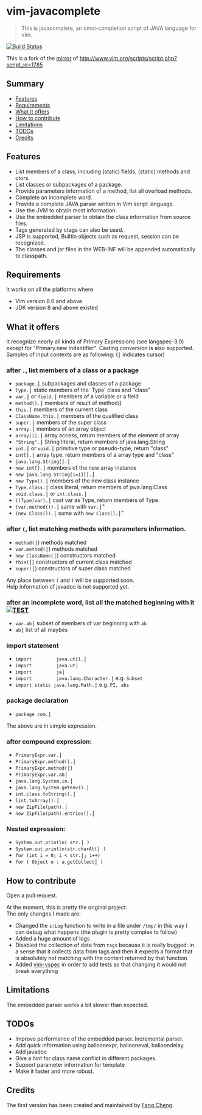 # vim-javacomplete
> This is javacomplete, an omni-completion script of JAVA language for vim.

[![Build Status](https://travis-ci.com/sixro/javacomplete.svg?branch=master)](https://travis-ci.com/sixro/javacomplete)

This is a fork of the [mirror](https://github.com/vim-scripts/javacomplete) of http://www.vim.org/scripts/script.php?script_id=1785


## Summary

  * [Features](#features)
  * [Requirements](#requirements)
  * [What it offers](#what-it-offers)
  * [How to contribute](#how-to-contribute)
  * [Limitations](#limits)
  * [TODOs](#todos)
  * [Credits](#credits)


## <a name="features"></a>Features

  * List members of a class, including (static) fields, (static) methods and ctors.
  * List classes or subpackages of a package.
  * Provide parameters information of a method, list all overload methods.
  * Complete an incomplete word.
  * Provide a complete JAVA parser written in Vim script language.
  * Use the JVM to obtain most information.
  * Use the embedded parser to obtain the class information from source files.
  * Tags generated by ctags can also be used.
  * JSP is supported, Builtin objects such as request, session can be recognized.
  * The classes and jar files in the WEB-INF will be appended automatically to classpath.


## <a name="requirements"></a>Requirements

It works on all the platforms where
  * Vim version 8.0 and above
  * JDK version 8 and above
existed 


## <a name="what-it-offers"></a>What it offers

It recognize nearly all kinds of Primary Expressions (see langspec-3.0)
except for "Primary.new Indentifier". Casting conversion is also supported.
Samples of input contexts are as following:	(<kbd>|</kbd> indicates cursor)


### after `.`, list members of a class or a package

  * `package.`<kbd>|</kbd>         subpackages and classes of a package
  * `Type.`<kbd>|</kbd>                static members of the 'Type' class and "class"
  * `var.`<kbd>|</kbd> or `field.`<kbd>|</kbd>     members of a variable or a field
  * `method().`<kbd>|</kbd>         members of result of method()
  * `this.`<kbd>|</kbd>                   members of the current class
  * `ClassName.this.`<kbd>|</kbd>  members of the qualified class
  * `super.`<kbd>|</kbd>               members of the super class
  * `array.`<kbd>|</kbd>                members of an array object
  * `array[i].`<kbd>|</kbd>             array access, return members of the element of array
  * `"String".`<kbd>|</kbd>            String literal, return members of java.lang.String
  * `int.`<kbd>|</kbd> or `void.`<kbd>|</kbd>       primitive type or pseudo-type, return "class"
  * `int[].`<kbd>|</kbd>                   array type, return members of a array type and "class"
  * `java.lang.String[].`<kbd>|</kbd>
  * `new int[].`<kbd>|</kbd>           members of the new array instance
  * `new java.lang.String[i=1][].`<kbd>|</kbd>
  * `new Type().`<kbd>|</kbd>      members of the new class instance 
  * `Type.class.`<kbd>|</kbd>      class literal, return members of java.lang.Class
  * `void.class.`<kbd>|</kbd> or `int.class.`<kbd>|</kbd>
  * `((Type)var).`<kbd>|</kbd>         cast var as Type, return members of Type.
  * `(var.method()).`<kbd>|</kbd>   same with `var.`<kbd>|</kbd>"
  * `(new Class()).`<kbd>|</kbd>    same with `new Class().`<kbd>|</kbd>"


### after `(`, list matching methods with parameters information.

  * `method(`<kbd>|</kbd>)                 methods matched
  * `var.method(`<kbd>|</kbd>)           methods matched
  * `new ClassName(`<kbd>|</kbd>)  constructors matched
  * `this(`<kbd>|</kbd>)                        constructors of current class matched
  * `super(`<kbd>|</kbd>)                     constructors of super class matched

Any place between `(` and `)` will be supported soon.  
Help information of javadoc is not supported yet.


### after an incomplete word, list all the matched beginning with it [![TEST](https://img.shields.io/badge/x-TEST-brightgreen)](#)

  * `var.ab`<kbd>|</kbd>  subset of members of var beginning with `ab`
  * `ab`<kbd>|</kbd>      list of all maybes


### import statement

  * `import         java.util.`<kbd>|</kbd>
  * `import         java.ut`<kbd>|</kbd>
  * `import         ja`<kbd>|</kbd>
  * `import         java.lang.Character.`<kbd>|</kbd>        e.g. `Subset`
  * `import static java.lang.Math.`<kbd>|</kbd>        e.g. `PI, abs`


### package declaration

   * `package com.`<kbd>|</kbd>

The above are in simple expression.

### after compound expression:

  * `PrimaryExpr.var.`<kbd>|</kbd>
  * `PrimaryExpr.method().`<kbd>|</kbd>
  * `PrimaryExpr.method(`<kbd>|</kbd>)
  * `PrimaryExpr.var.ab`<kbd>|</kbd>
  * `java.lang.System.in.`<kbd>|</kbd>
  * `java.lang.System.getenv().`<kbd>|</kbd>
  * `int.class.toString().`<kbd>|</kbd>
  * `list.toArray().`<kbd>|</kbd>
  * `new ZipFile(path).`<kbd>|</kbd>
  * `new ZipFile(path).entries().`<kbd>|</kbd>


### Nested expression:

  * `System.out.println( str.`<kbd>|</kbd>` )`
  * `System.out.println(str.charAt(`<kbd>|</kbd>` )`
  * `for (int i = 0; i < str.`<kbd>|</kbd>`; i++)`
  * `for ( Object o : a.getCollect`<kbd>|</kbd>` )`


## <a name="how-to-contribute"></a>How to contribute

Open a pull request.

At the moment, this is pretty the original project.  
The only changes I made are:
  * Changed the `s:Log` function to write in a file under `/tmp/` in this way I can debug what happens (the plugin is pretty complex to follow)
  * Added a huge amount of logs
  * Disabled the collection of data from `tags` because it is really bugged: in a sense that it collects data from tags and then it expects a format that is absolutely not matching with the content returned by that function
  * Added [vim-vspec](https://github.com/kana/vim-vspec) in order to add tests so that changing it would not break everything


## <a name="limits"></a>Limitations

The embedded parser works a bit slower than expected.


## <a name="todos"></a>TODOs

  - Improve performance of the embedded parser. Incremental parser.
  - Add quick information using balloonexpr, ballooneval, balloondelay.
  - Add javadoc
  - Give a hint for class name conflict in different packages.
  - Support parameter information for template
  - Make it faster and more robust.


## <a name="credits"></a>Credits

The first version has been created and maintained by [Fang Cheng](mailto:fangread@yahoo.com.cn).
